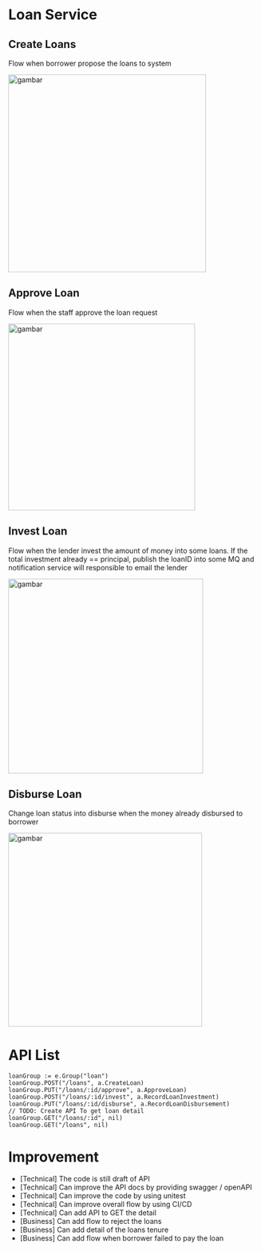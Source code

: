 # Loan Service

## Create Loans
Flow when borrower propose the loans to system

<img width="396" alt="gambar" src="https://github.com/user-attachments/assets/8c4e8096-cbf0-47e8-b9be-93453cd217aa">

## Approve Loan
Flow when the staff approve the loan request

<img width="374" alt="gambar" src="https://github.com/user-attachments/assets/1b0ee4fc-e488-4356-95a0-0f08f1a46450">

## Invest Loan
Flow when the lender invest the amount of money into some loans.
If the total investment already == principal, publish the loanID into some MQ and notification service will responsible to email the lender

<img width="390" alt="gambar" src="https://github.com/user-attachments/assets/4c4f1146-8fde-4d4f-adc5-9690f28890b7">

## Disburse Loan
Change loan status into disburse when the money already disbursed to borrower

<img width="388" alt="gambar" src="https://github.com/user-attachments/assets/9e7daad2-e74f-4eac-b515-255958b92a28">

# API List
```
loanGroup := e.Group("loan")
loanGroup.POST("/loans", a.CreateLoan)
loanGroup.PUT("/loans/:id/approve", a.ApproveLoan)
loanGroup.POST("/loans/:id/invest", a.RecordLoanInvestment)
loanGroup.PUT("/loans/:id/disburse", a.RecordLoanDisbursement)
// TODO: Create API To get loan detail
loanGroup.GET("/loans/:id", nil)
loanGroup.GET("/loans", nil)
```

# Improvement
* [Technical] The code is still draft of API
* [Technical] Can improve the API docs by providing swagger / openAPI
* [Technical] Can improve the code by using unitest
* [Technical] Can improve overall flow by using CI/CD
* [Technical] Can add API to GET the detail
* [Business] Can add flow to reject the loans
* [Business] Can add detail of the loans tenure
* [Business] Can add flow when borrower failed to pay the loan



